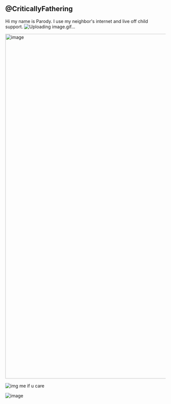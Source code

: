 ## @CriticallyFathering



Hi my name is Parody. I use my neighbor's internet and live off child support. ![Uploading image.gif…]()


<img width="1080" alt="image" src="https://github.com/user-attachments/assets/3a735602-5866-4e40-b645-70ad32b2d2f5" />









![img](https://cdn.discordapp.com/attachments/1057222893827797074/1370133984075317288/e153131d06aa79e84318e486abc83438.jpg?ex=681e6435&is=681d12b5&hm=b9617b74301e7f1006c37459dc0494edbc44e25befedddc6e3d921d1017db982&) 
me if u care



![image](https://github.com/user-attachments/assets/cf1b486b-eeff-4fef-ab9c-ea66a2207484)

